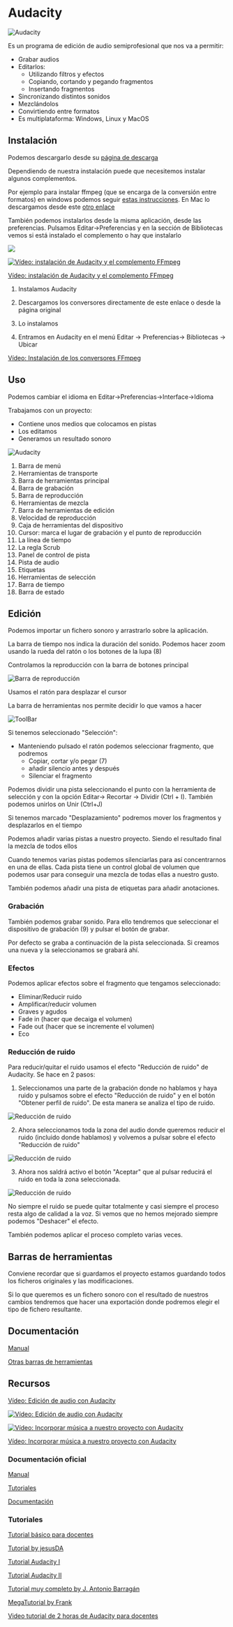 # Audacity

![Audacity](./images/Theme_Classic.png)

Es un programa de edición de audio semiprofesional que nos va a permitir:

* Grabar audios
* Editarlos:
    * Utilizando filtros y efectos
    * Copiando, cortando y pegando fragmentos
    * Insertando fragmentos
* Sincronizando distintos sonidos
* Mezclándolos
* Convirtiendo entre formatos
* Es multiplataforma: Windows, Linux y MacOS

## Instalación


Podemos descargarlo desde su [página de descarga](https://www.audacityteam.org/download/) 

Dependiendo de nuestra instalación puede que necesitemos instalar algunos complementos. 

Por ejemplo para instalar ffmpeg (que se encarga de la conversión entre formatos) en windows podemos seguir [estas instrucciones](https://manual.audacityteam.org/man/installing_ffmpeg_for_windows.html). En Mac lo descargamos desde este [otro enlace](https://manual.audacityteam.org/man/installing_ffmpeg_for_mac.html)

También podemos instalarlos desde la misma aplicación, desde las preferencias. Pulsamos Editar->Preferencias y en la sección de Bibliotecas vemos si está instalado el complemento o hay que instalarlo

![](./images/preferences_libraries_not_found_w10_lame_built_in.png)

[![Vídeo: instalación de Audacity y el complemento FFmpeg](https://img.youtube.com/vi/cjJmk68UuwM/0.jpg)](https://youtu.be/cjJmk68UuwM)

[Vídeo: instalación de Audacity y el complemento FFmpeg](https://youtu.be/cjJmk68UuwM)


1. Instalamos Audacity

2. Descargamos los conversores directamente  de este enlace o desde la página original

3. Lo instalamos

4. Entramos en Audacity en el menú Editar -> Preferencias-> Bibliotecas -> Ubicar

[Vídeo: Instalación de los conversores FFmpeg](https://youtu.be/XlvZP9F7Fm4)

## Uso

Podemos cambiar el idioma en Editar->Preferencias->Interface->Idioma

Trabajamos con un proyecto:

* Contiene unos medios que colocamos en  pistas
* Los editamos
* Generamos un resultado sonoro


![Audacity](./images/projectwindowimagemap_240.png)

1) Barra de menú
2) Herramientas de transporte
3) Barra de herramientas principal
4) Barra de grabación
5) Barra de reproducción
6) Herramientas de mezcla
7) Barra de herramientas de edición
8) Velocidad de reproducción
9) Caja de herramientas del dispositivo
10) Cursor: marca el lugar de grabación y el punto de reproducción
11) La línea de tiempo
12) La regla Scrub
13) Panel de control de pista
14) Pista de audio
15) Etiquetas
16) Herramientas de selección
17) Barra de tiempo
18) Barra de estado


## Edición

Podemos importar un fichero sonoro y arrastrarlo sobre la aplicación.

La barra de tiempo nos indica la duración del sonido. Podemos hacer zoom usando la rueda del ratón o los botones de la lupa (8)

Controlamos la reproducción con la barra de botones principal

![Barra de reproducción](./images/transporttoolbarannotated.png)

Usamos el ratón para desplazar el cursor

La barra de herramientas nos permite decidir lo que vamos a hacer

![ToolBar](https://manual.audacityteam.org/m/images/0/02/toolstoolbarannotated.png)

Si tenemos seleccionado "Selección":

* Manteniendo pulsado el ratón podemos seleccionar fragmento, que podremos 
    * Copiar, cortar y/o pegar (7)
    * añadir silencio antes y después
    * Silenciar el fragmento

Podemos dividir una pista seleccionando el punto con la herramienta de selección y con la opción Editar-> Recortar -> Dividir (Ctrl + I). También podemos unirlos on Unir (Ctrl+J)

Si tenemos marcado "Desplazamiento" podremos mover los fragmentos y desplazarlos en el tiempo    

Podemos añadir varias pistas a nuestro proyecto. Siendo el resultado final la mezcla de todos ellos

Cuando tenemos varias pistas podemos silenciarlas para así concentrarnos en una de ellas. Cada pista tiene un control global de volumen que podemos usar para conseguir una mezcla de todas ellas a nuestro gusto.

También podemos añadir una pista de etiquetas para añadir anotaciones.

### Grabación

También podemos grabar sonido. Para ello tendremos que seleccionar el dispositivo de grabación (9) y pulsar el botón de grabar. 

Por defecto se graba a continuación de la pista seleccionada. Si creamos una nueva y la seleccionamos se grabará ahí.


### Efectos

Podemos aplicar efectos sobre el fragmento que tengamos seleccionado:

* Eliminar/Reducir ruido
* Amplificar/reducir volumen
* Graves y agudos
* Fade in (hacer que decaiga el volumen)
* Fade out (hacer que se incremente el volumen)
* Eco

### Reducción de ruido

Para reducir/quitar el ruido usamos el efecto "Reducción de ruido" de Audacity. Se hace en 2 pasos:

1. Seleccionamos una parte de la grabación donde no hablamos y haya ruido y pulsamos sobre el efecto "Reducción de ruido" y en el botón "Obtener perfil de ruido". De esta manera se analiza el tipo de ruido.

![Reducción de ruido](./images/ReducciónRuido.png)

2. Ahora seleccionamos toda la zona del audio donde queremos reducir el ruido (incluido donde hablamos) y volvemos a pulsar sobre el efecto "Reducción de ruido"

![Reducción de ruido](./images/ReduccionRuido2.png)

3. Ahora nos saldrá activo el botón "Aceptar" que al pulsar  reducirá el ruido en toda la zona seleccionada.

![Reducción de ruido](./images/ReducciónRuido3.png)

No siempre el ruido se puede quitar totalmente y casi siempre el proceso resta algo de calidad a la voz. Si vemos que no hemos mejorado siempre podemos "Deshacer" el efecto.

También podemos aplicar el proceso completo varias veces.

## Barras de herramientas

Conviene recordar que si guardamos el proyecto estamos guardando todos los ficheros originales y las modificaciones.

Si lo que queremos es un fichero sonoro con el resultado de nuestros cambios tendremos que hacer una exportación donde podremos elegir el tipo de fichero resultante.

## Documentación

[Manual](https://manual.audacityteam.org/man/tools_toolbar.html)

[Otras barras de herramientas](https://manual.audacityteam.org/man/toolbars_overview.html)

## Recursos

[Vídeo: Edición de audio con Audacity](https://youtu.be/9XGhIBpxjAs)

[![Vídeo: Edición de audio con Audacity](https://img.youtube.com/vi/9XGhIBpxjAs/0.jpg)](https://youtu.be/9XGhIBpxjAs)

[![Vídeo: Incorporar música a nuestro proyecto con Audacity](https://img.youtube.com/vi/K7d5YpxsB2I/0.jpg)](https://youtu.be/K7d5YpxsB2I)

[Vídeo: Incorporar música a nuestro proyecto con Audacity](https://youtu.be/K7d5YpxsB2I)


### Documentación oficial

[Manual](https://manual.audacityteam.org/)

[Tutoriales](https://manual.audacityteam.org/#tutorials)

[Documentación](https://www.audacityteam.org/help/documentation/)

### Tutoriales

[Tutorial básico para docentes](https://www.edu.xunta.gal/centros/ceipnumero2tui/system/files/Audacity.pdf)

[Tutorial by jesusDA](https://www.jesusda.com/docs/ebooks/ebook_tutorial-edicion-de-sonido-con-audacity.pdf)

[Tutorial Audacity I](https://danivoiceovers.com/tutorial-audacity-funciones-basicas/)

[Tutorial Audacity II](https://danivoiceovers.com/audacity-tutorial-guide-beginners/)

[Tutorial muy completo by J. Antonio Barragán](https://iesrdguezmonino.educarex.es/recursos/manuales/audacity.pdf)

[MegaTutorial by Frank](https://www.lifestylealcuadrado.com/tutorial-de-audacity-en-espanol-el-programa-edicion-audio/)

[Video tutorial de 2 horas de Audacity para docentes](http://jjfrias.com/recursos-educativos-tic-para-docentes#Audacity_Editor_de_audio)

